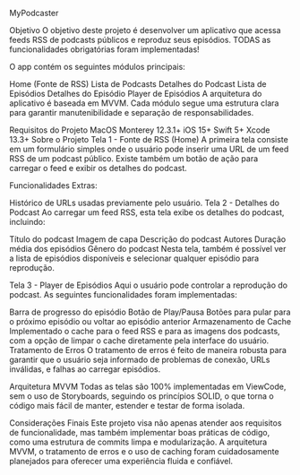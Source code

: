 MyPodcaster

Objetivo
O objetivo deste projeto é desenvolver um aplicativo que acessa feeds RSS de podcasts públicos e reproduz seus episódios. TODAS as funcionalidades obrigatórias foram implementadas!

O app contém os seguintes módulos principais:

Home (Fonte de RSS)
Lista de Podcasts
Detalhes do Podcast
Lista de Episódios
Detalhes do Episódio
Player de Episódios
A arquitetura do aplicativo é baseada em MVVM. Cada módulo segue uma estrutura clara para garantir manutenibilidade e separação de responsabilidades.

Requisitos do Projeto
MacOS Monterey 12.3.1+
iOS 15+
Swift 5+
Xcode 13.3+
Sobre o Projeto
Tela 1 - Fonte de RSS (Home)
A primeira tela consiste em um formulário simples onde o usuário pode inserir uma URL de um feed RSS de um podcast público. Existe também um botão de ação para carregar o feed e exibir os detalhes do podcast.

Funcionalidades Extras:

Histórico de URLs usadas previamente pelo usuário.
Tela 2 - Detalhes do Podcast
Ao carregar um feed RSS, esta tela exibe os detalhes do podcast, incluindo:

Título do podcast
Imagem de capa
Descrição do podcast
Autores
Duração média dos episódios
Gênero do podcast
Nesta tela, também é possível ver a lista de episódios disponíveis e selecionar qualquer episódio para reprodução.

Tela 3 - Player de Episódios
Aqui o usuário pode controlar a reprodução do podcast. As seguintes funcionalidades foram implementadas:

Barra de progresso do episódio
Botão de Play/Pausa
Botões para pular para o próximo episódio ou voltar ao episódio anterior
Armazenamento de Cache
Implementado o cache para o feed RSS e para as imagens dos podcasts, com a opção de limpar o cache diretamente pela interface do usuário.
Tratamento de Erros
O tratamento de erros é feito de maneira robusta para garantir que o usuário seja informado de problemas de conexão, URLs inválidas, e falhas ao carregar episódios.

Arquitetura MVVM
Todas as telas são 100% implementadas em ViewCode, sem o uso de Storyboards, seguindo os princípios SOLID, o que torna o código mais fácil de manter, estender e testar de forma isolada.

Considerações Finais
Este projeto visa não apenas atender aos requisitos de funcionalidade, mas também implementar boas práticas de código, como uma estrutura de commits limpa e modularização. A arquitetura MVVM, o tratamento de erros e o uso de caching foram cuidadosamente planejados para oferecer uma experiência fluida e confiável.
